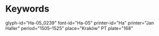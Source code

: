 # Keywords
glyph-id="Ha-05_0239"
font-id="Ha-05"
printer-id="Ha"
printer="Jan Haller"
period="1505–1525"
place="Kraków"
PT plate="168"

